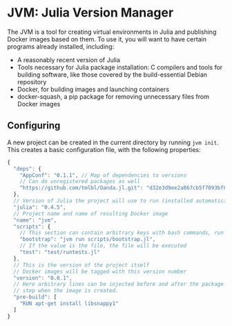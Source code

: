JVM: Julia Version Manager
==========================

The JVM is a tool for creating virtual environments in Julia and publishing
Docker images based on them. To use it, you will want to have certain programs
already installed, including:

* A reasonably recent version of Julia
* Tools necessary for Julia package installation: C compilers and tools for building
software, like those covered by the build-essential Debian repository
* Docker, for building images and launching containers
* docker-squash, a pip package for removing unnecessary files from Docker images

## Configuring

A new project can be created in the current directory by running `jvm init`.
This creates a basic configuration file, with the following properties:

```javascript
{
  "deps": {
    "AppConf": "0.1.1", // Map of dependencies to versions
    // Can do unregistered packages as well
    "https://github.com/tmlbl/Oanda.jl.git": "d32e3d9ee2a867cb5f7093bf8d7d8eecf5160b0d"
  },
  // Version of Julia the project will use to run (installed automatically)
  "julia": "0.4.5",
  // Project name and name of resulting Docker image
  "name": "jvm",
  "scripts": {
    // This section can contain arbitrary keys with bash commands, run with jvm [cmd]
    "bootstrap": "jvm run scripts/bootstrap.jl",
    // If the value is the file, the file will be executed
    "test": "test/runtests.jl"
  },
  // This is the version of the project itself
  // Docker images will be tagged with this version number
  "version": "0.0.1",
  // Here arbitrary lines can be injected before and after the package build
  // step when the image is created.
  "pre-build": [
    "RUN apt-get install libsnappy1"
  ]
}
```
